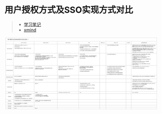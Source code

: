 # 用户授权方式及SSO实现方式对比

> + [学习笔记](../踩坑心得/为了实现SSO我踩了这些坑.md)
> + [xmind](./用户授权方式及SSO实现方式对比归纳.xmind)

![用户授权方式及SSO实现方式对比归纳.webp](用户授权方式及SSO实现方式对比归纳.webp)
